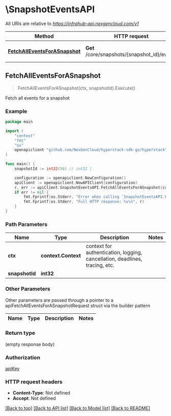 # \SnapshotEventsAPI

All URIs are relative to *https://infrahub-api.nexgencloud.com/v1*

Method | HTTP request | Description
------------- | ------------- | -------------
[**FetchAllEventsForASnapshot**](SnapshotEventsAPI.md#FetchAllEventsForASnapshot) | **Get** /core/snapshots/{snapshot_id}/events | Fetch all events for a snapshot



## FetchAllEventsForASnapshot

> FetchAllEventsForASnapshot(ctx, snapshotId).Execute()

Fetch all events for a snapshot



### Example

```go
package main

import (
	"context"
	"fmt"
	"os"
	openapiclient "github.com/NexGenCloud/hyperstack-sdk-go/hyperstack"
)

func main() {
	snapshotId := int32(56) // int32 | 

	configuration := openapiclient.NewConfiguration()
	apiClient := openapiclient.NewAPIClient(configuration)
	r, err := apiClient.SnapshotEventsAPI.FetchAllEventsForASnapshot(context.Background(), snapshotId).Execute()
	if err != nil {
		fmt.Fprintf(os.Stderr, "Error when calling `SnapshotEventsAPI.FetchAllEventsForASnapshot``: %v\n", err)
		fmt.Fprintf(os.Stderr, "Full HTTP response: %v\n", r)
	}
}
```

### Path Parameters


Name | Type | Description  | Notes
------------- | ------------- | ------------- | -------------
**ctx** | **context.Context** | context for authentication, logging, cancellation, deadlines, tracing, etc.
**snapshotId** | **int32** |  | 

### Other Parameters

Other parameters are passed through a pointer to a apiFetchAllEventsForASnapshotRequest struct via the builder pattern


Name | Type | Description  | Notes
------------- | ------------- | ------------- | -------------


### Return type

 (empty response body)

### Authorization

[apiKey](../README.md#apiKey)

### HTTP request headers

- **Content-Type**: Not defined
- **Accept**: Not defined

[[Back to top]](#) [[Back to API list]](../README.md#documentation-for-api-endpoints)
[[Back to Model list]](../README.md#documentation-for-models)
[[Back to README]](../README.md)

